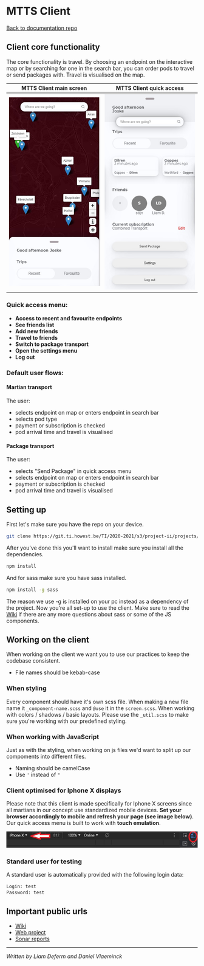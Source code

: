 # MTTS Client

[Back to documentation repo](https://git.ti.howest.be/TI/2020-2021/s3/project-ii/projects/groep-15/documentation)

## Client core functionality

The core functionality is travel. By choosing an endpoint on the interactive map or by searching for 
one in the search bar, you can order pods to travel or send packages with. Travel is visualised on the map.

MTTS Client main screen             |  MTTS Client quick access
:-------------------------:|:-------------------------:|
![](img/mtts%20main%20screen.jpg)  |  ![](img/mtts%20quick%20access.jpg)

### Quick access menu:

* **Access to recent and favourite endpoints**
* **See friends list**
* **Add new friends**
* **Travel to friends**
* **Switch to package transport**
* **Open the settings menu**
* **Log out**

### Default user flows:

#### Martian transport
The user:
* selects endpoint on map or enters endpoint in search bar
* selects pod type
* payment or subscription is checked
* pod arrival time and travel is visualised

#### Package transport

The user:
* selects "Send Package" in quick access menu
* selects endpoint on map or enters endpoint in search bar
* payment or subscription is checked
* pod arrival time and travel is visualised

## Setting up
First let's make sure you have the repo on your device.
```bash
git clone https://git.ti.howest.be/TI/2020-2021/s3/project-ii/projects/groep-15/client.git
```
After you've done this you'll want to install make sure you install all the dependencies.
```bash
npm install
```
And for sass make sure you have sass installed.
```bash
npm install -g sass
```
The reason we use -g is installed on your pc instead as a dependency of the project.
Now you're  all set-up to use the client. Make sure to read the [Wiki](https://git.ti.howest.be/TI/2020-2021/s3/project-ii/projects/groep-15/client/-/wikis/home) if there are any more questions about sass or some of the JS components.

## Working on the client
When working on the client we want you to use our practices to keep the codebase consistent.

* File names should be kebab-case

### When styling
Every component should have it's own scss file. 
When making a new file name it `_component-name.scss` and `@use` it in the `screen.scss`.
When working with colors / shadows / basic layouts. Please use the `_util.scss` to make sure you're working with our predefined styling.

### When working with JavaScript
Just as with the styling, when working on js files we'd want to split up our compoments into different files.
* Naming should be camelCase
* Use `'` instead of `"`

### Client optimised for Iphone X displays

Please note that this client is made specifically for Iphone X screens since all martians in our concept use standardized mobile devices. 
**Set your browser accordingly to mobile and refresh your page (see image below)**. Our quick access menu is built to work with **touch emulation**.

![](img/Iphone%20X%20setting.jpg)

### Standard user for testing

A standard user is automatically provided with the following login data:

```
Login: test
Password: test
```

## Important public urls  
* [Wiki](https://git.ti.howest.be/TI/2020-2021/s3/project-ii/projects/groep-15/client/-/wikis/home)
* [Web project](https://project-ii.ti.howest.be/mars-15/)
* [Sonar reports](https://sonar.ti.howest.be/sonar/dashboard?id=2020.project-ii%3Amars-client-15)

---

*Written by Liam Deferm and Daniel Vlaeminck*